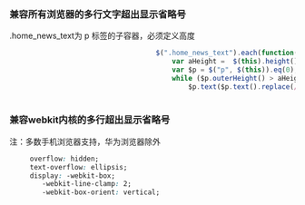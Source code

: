 
### 兼容所有浏览器的多行文字超出显示省略号
.home_news_text为 p 标签的子容器，必须定义高度
```javascript
									$(".home_news_text").each(function(i){
										var aHeight =  $(this).height()
										var $p = $("p", $(this)).eq(0);
										while ($p.outerHeight() > aHeight) {
											$p.text($p.text().replace(/(\s)*([a-zA-Z0-9]+|\W)(\.\.\.)?$/, "..."));
										
```
### 兼容webkit内核的多行超出显示省略号
注：多数手机浏览器支持，华为浏览器除外
```css
	 overflow: hidden; 
     text-overflow: ellipsis;
   	 display: -webkit-box;
    	-webkit-line-clamp: 2;
    	-webkit-box-orient: vertical; 
```
